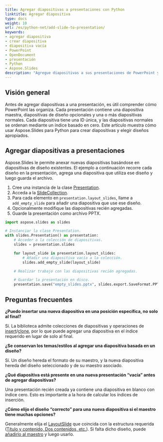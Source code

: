 ```yaml
---
title: Agregar diapositivas a presentaciones con Python
linktitle: Agregar diapositiva
type: docs
weight: 10
url: /es/python-net/add-slide-to-presentation/
keywords:
- agregar diapositiva
- crear diapositiva
- diapositiva vacía
- PowerPoint
- OpenDocument
- presentación
- Python
- Aspose.Slides
description: "Agregue diapositivas a sus presentaciones de PowerPoint y OpenDocument de forma fácil con Aspose.Slides para Python a través de .NET: inserción de diapositivas sin problemas y eficiente en segundos."
---
```


## **Visión general**

Antes de agregar diapositivas a una presentación, es útil comprender cómo PowerPoint las organiza. Cada presentación contiene una diapositiva maestra, diapositivas de diseño opcionales y una o más diapositivas normales. Cada diapositiva tiene una ID única, y las diapositivas normales se ordenan mediante un índice basado en cero. Este artículo muestra cómo usar Aspose.Slides para Python para crear diapositivas y elegir diseños apropiados.

## **Agregar diapositivas a presentaciones**

Aspose.Slides le permite anexar nuevas diapositivas basándose en diapositivas de diseño existentes. El ejemplo a continuación recorre cada diseño en la presentación, agrega una diapositiva que utiliza ese diseño y luego guarda el archivo.

1. Cree una instancia de la clase [Presentation](https://reference.aspose.com/slides/python-net/aspose.slides/presentation/).
2. Acceda a la [SlideCollection](https://reference.aspose.com/slides/python-net/aspose.slides/slidecollection/).
3. Para cada elemento en `presentation.layout_slides`, llame a `add_empty_slide` para añadir una diapositiva que use ese diseño.
4. Opcionalmente modifique las diapositivas recién agregadas.
5. Guarde la presentación como archivo PPTX.

```py
import aspose.slides as slides

# Instanciar la clase Presentation.
with slides.Presentation() as presentation:
    # Acceder a la colección de diapositivas.
    slides = presentation.slides

    for layout_slide in presentation.layout_slides:
        # Añadir una diapositiva vacía a la colección.
        slides.add_empty_slide(layout_slide)

    # Realizar trabajo con las diapositivas recién agregadas.

    # Guardar la presentación en disco.
    presentation.save("empty_slides.pptx", slides.export.SaveFormat.PPTX)
```

## **Preguntas frecuentes**

**¿Puedo insertar una nueva diapositiva en una posición específica, no solo al final?**

Sí. La biblioteca admite colecciones de diapositivas y operaciones de [insert](https://reference.aspose.com/slides/python-net/aspose.slides/slidecollection/insert_empty_slide/)/[clone](https://reference.aspose.com/slides/python-net/aspose.slides/slidecollection/insert_clone/), por lo que puede agregar una diapositiva en el índice requerido en lugar de solo al final.

**¿Se conservan los temas/estilos al agregar una diapositiva basada en un diseño?**

Sí. Un diseño hereda el formato de su maestro, y la nueva diapositiva hereda del diseño seleccionado y de su maestro asociado.

**¿Qué diapositiva está presente en una nueva presentación “vacía” antes de agregar diapositivas?**

Una presentación recién creada ya contiene una diapositiva en blanco con índice cero. Esto es importante a la hora de calcular los índices de inserción.

**¿Cómo elijo el diseño “correcto” para una nueva diapositiva si el maestro tiene muchas opciones?**

Generalmente elija el [LayoutSlide](https://reference.aspose.com/slides/python-net/aspose.slides/layoutslide/) que coincida con la estructura requerida ([Título y contenido, Dos contenidos, etc.](https://reference.aspose.com/slides/python-net/aspose.slides/slidelayouttype/)). Si falta dicho diseño, puede [añadirlo al maestro](/slides/es/python-net/slide-layout/) y luego usarlo.